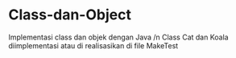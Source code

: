 # Class-dan-Object
Implementasi class dan objek dengan Java
/n
Class Cat dan Koala diimplementasi atau di realisasikan di file MakeTest
